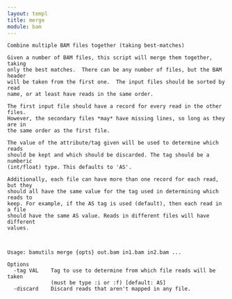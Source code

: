 ```yaml
---
layout: templ
title: merge
module: bam
---
```

    
    Combine multiple BAM files together (taking best-matches)
    
    Given a number of BAM files, this script will merge them together, taking
    only the best matches.  There can be any number of files, but the BAM header
    will be taken from the first one.  The input files should be sorted by read
    name, or at least have reads in the same order.
    
    The first input file should have a record for every read in the other files.
    However, the secondary files *may* have missing lines, so long as they are in
    the same order as the first file.
    
    The value of the attribute/tag given will be used to determine which reads
    should be kept and which should be discarded. The tag should be a numberic
    (int/float) type. This defaults to 'AS'.
    
    Additionally, each file can have more than one record for each read, but they
    should all have the same value for the tag used in determining which reads to
    keep. For example, if the AS tag is used (default), then each read in a file
    should have the same AS value. Reads in different files will have different
    values.
    
    
    
    Usage: bamutils merge {opts} out.bam in1.bam in2.bam ...
    
    Options
      -tag VAL    Tag to use to determine from which file reads will be taken
                  (must be type :i or :f) [default: AS]
      -discard    Discard reads that aren't mapped in any file.
    
    
